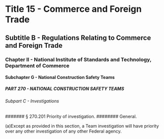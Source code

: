 
# Title 15 - Commerce and Foreign Trade
## Subtitle B - Regulations Relating to Commerce and Foreign Trade
### Chapter II - National Institute of Standards and Technology, Department of Commerce
#### Subchapter G - National Construction Safety Teams
##### PART 270 - NATIONAL CONSTRUCTION SAFETY TEAMS
###### Subpart C - Investigations
####### § 270.201 Priority of investigation.
######## General.

(a)Except as provided in this section, a Team investigation will have priority over any other investigation of any other Federal agency.
